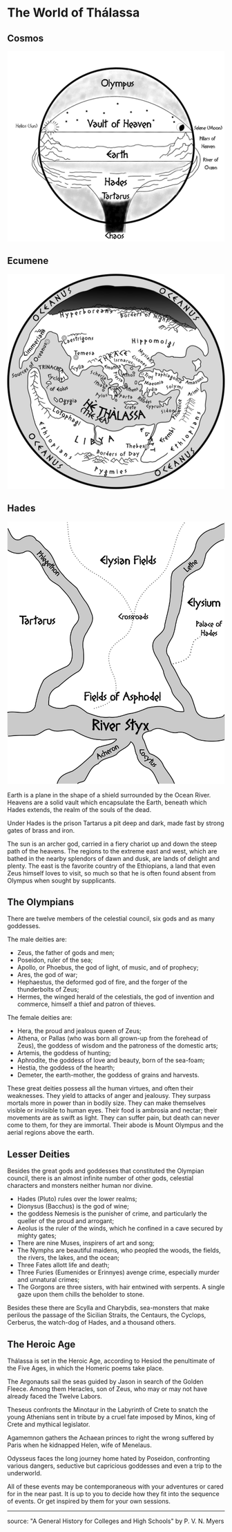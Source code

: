 # The World of Thálassa

## Cosmos
![Cosmos Map](/img/cosmos_map.png)

## Ecumene
![World Map](/img/world_map.png)

## Hades
![Hades Map](/img/hades_map.png)

Earth is a plane in the shape of a shield surrounded by the Ocean River. Heavens are a solid vault which encapsulate the Earth, beneath which Hades extends, the realm of the souls of the dead. 



Under Hades is the prison Tartarus a pit deep and dark, made fast by strong gates of brass and iron.



The sun is an archer god, carried in a fiery chariot up and down the steep path of the heavens. The regions to the extreme east and west, which are bathed in the nearby splendors of dawn and dusk, are lands of delight and plenty. The east is the favorite country of the Ethiopians, a land that even Zeus himself loves to visit, so much so that he is often found absent from Olympus when sought by supplicants.

## The Olympians

There are twelve members of the celestial council, six gods and as many goddesses. 

The male deities are:
- Zeus, the father of gods and men; 
- Poseidon, ruler of the sea; 
- Apollo, or Phoebus, the god of light, of music, and of prophecy; 
- Ares, the god of war; 
- Hephaestus, the deformed god of fire, and the forger of the thunderbolts of Zeus; 
- Hermes, the winged herald of the celestials, the god of invention and commerce, himself a thief and patron of thieves.

The female deities are:
- Hera, the proud and jealous queen of Zeus; 
- Athena, or Pallas (who was born all grown-up from the forehead of Zeus), the goddess of wisdom and the patroness of the domestic arts; 
- Artemis, the goddess of hunting; 
- Aphrodite, the goddess of love and beauty, born of the sea-foam; 
- Hestia, the goddess of the hearth; 
- Demeter, the earth-mother, the goddess of grains and harvests. 

These great deities possess all the human virtues, and often their weaknesses. They yield to attacks of anger and jealousy. They surpass mortals more in power than in bodily size. They can make themselves visible or invisible to human eyes. Their food is ambrosia and nectar; their movements are as swift as light. They can suffer pain, but death can never come to them, for they are immortal. Their abode is Mount Olympus and the aerial regions above the earth.

## Lesser Deities

Besides the great gods and goddesses that constituted the Olympian council, there is an almost infinite number of other gods, celestial characters and monsters neither human nor divine.

- Hades (Pluto) rules over the lower realms; 
- Dionysus (Bacchus) is the god of wine; 
- the goddess Nemesis is the punisher of crime, and particularly the queller of the proud and arrogant; 
- Aeolus is the ruler of the winds, which he confined in a cave secured by mighty gates;
- There are nine Muses, inspirers of art and song;
- The Nymphs are beautiful maidens, who peopled the woods, the fields, the rivers, the lakes, and the ocean;
- Three Fates allott life and death;
- Three Furies (Eumenides or Erinnyes) avenge crime, especially murder and unnatural crimes;
- The Gorgons are three sisters, with hair entwined with serpents. A single gaze upon them chills the beholder to stone. 
  
Besides these there are Scylla and Charybdis, sea-monsters that make perilous the passage of the Sicilian Straits, the Centaurs, the Cyclops, Cerberus, the watch-dog of Hades, and a thousand others.

## The Heroic Age

Thálassa is set in the Heroic Age, according to Hesiod the penultimate of the Five Ages, in which the Homeric poems take place.

The Argonauts sail the seas guided by Jason in search of the Golden Fleece. Among them Heracles, son of Zeus, who may or may not have already faced the Twelve Labors. 

Theseus confronts the Minotaur in the Labyrinth of Crete to snatch the young Athenians sent in tribute by a cruel fate imposed by Minos, king of Crete and mythical legislator.

Agamemnon gathers the Achaean princes to right the wrong suffered by Paris when he kidnapped Helen, wife of Menelaus. 

Odysseus faces the long journey home hated by Poseidon, confronting various dangers, seductive but capricious goddesses and even a trip to the underworld.

All of these events may be contemporaneous with your adventures or cared for in the near past. It is up to you to decide how they fit into the sequence of events. Or get inspired by them for your own sessions.

---
source: "A General History for Colleges and High Schools" by P. V. N. Myers 